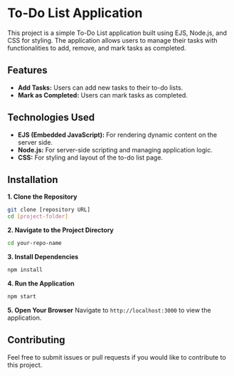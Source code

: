 # To-Do List Application
This project is a simple To-Do List application built using EJS, Node.js, and CSS for styling. The application allows users to manage their tasks with functionalities to add, remove, and mark tasks as completed.
## Features
* **Add Tasks:** Users can add new tasks to their to-do lists.
* **Mark as Completed:** Users can mark tasks as completed.
## Technologies Used
* **EJS (Embedded JavaScript):** For rendering dynamic content on the server side.
* **Node.js:** For server-side scripting and managing application logic.
* **CSS:** For styling and layout of the to-do list page.
## Installation
**1. Clone the Repository**
```bash
git clone [repository URL]
cd [project-folder]
```
**2. Navigate to the Project Directory**
```bash
cd your-repo-name
```
**3. Install Dependencies**
```bash
npm install
```
**4. Run the Application**
```bash
npm start
```
**5. Open Your Browser**
Navigate to ```http://localhost:3000``` to view the application.
## Contributing
Feel free to submit issues or pull requests if you would like to contribute to this project.
